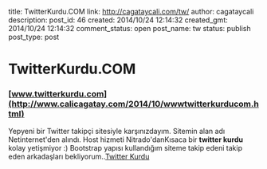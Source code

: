 title: TwitterKurdu.COM
link: http://cagataycali.com/tw/
author: cagataycali
description: 
post_id: 46
created: 2014/10/24 12:14:32
created_gmt: 2014/10/24 12:14:32
comment_status: open
post_name: tw
status: publish
post_type: post

# TwitterKurdu.COM

### [www.twitterkurdu.com](http://www.calicagatay.com/2014/10/wwwtwitterkurducom.html)

Yepyeni bir Twitter takipçi sitesiyle karşınızdayım. Sitemin alan adı Netinternet'den alındı. Host hizmeti Nitrado'danKısaca bir **twitter kurdu** kolay yetişmiyor :) Bootstrap yapısı kullandığım siteme takip edeni takip eden arkadaşları bekliyorum..[Twitter Kurdu](http://www.twitterkurdu.com/)